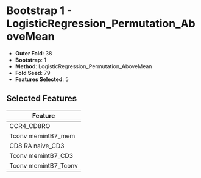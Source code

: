 # Bootstrap 1 - LogisticRegression_Permutation_AboveMean

- **Outer Fold**: 38
- **Bootstrap**: 1
- **Method**: LogisticRegression_Permutation_AboveMean
- **Fold Seed**: 79
- **Features Selected**: 5

## Selected Features

| Feature |
|---------|
| CCR4_CD8RO |
| Tconv memintB7_mem |
| CD8 RA naive_CD3 |
| Tconv memintB7_CD3 |
| Tconv memintB7_Tconv |

